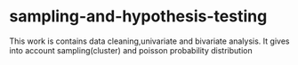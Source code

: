 # sampling-and-hypothesis-testing

This work is contains data cleaning,univariate and bivariate analysis. It gives into account sampling(cluster) and poisson probability distribution 
